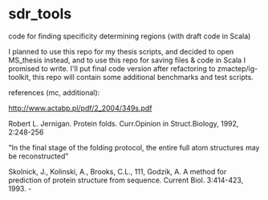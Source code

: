 # sdr_tools
code for finding specificity determining regions (with draft code in Scala)

I planned to use this repo for my thesis scripts, and decided to open MS_thesis instead, and to use this repo for saving files & code in Scala I promised to write.
I'll put final code version after refactoring to zmactep/ig-toolkit, this repo will contain some additional benchmarks and test scripts.

references (mc, additional):

http://www.actabp.pl/pdf/2_2004/349s.pdf

Robert L. Jernigan. Protein folds. Curr.Opinion in Struct.Biology, 1992, 2:248-256


"In the final stage of the folding protocol, the entire full atom structures may be reconstructed"

Skolnick, J., Kolinski, A., Brooks, C.L., 111, Godzik, A. A method for prediction of protein structure from sequence. Current Biol. 3:414-423, 1993. -
